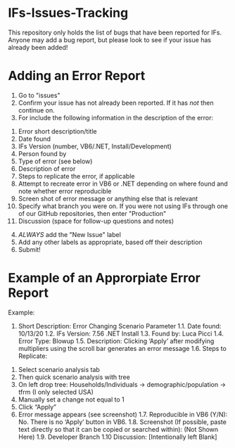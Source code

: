 # IFs-Issues-Tracking
This repository only holds the list of bugs that have been reported for IFs. Anyone may add a bug report, but please look to see if your issue has already been added!

# Adding an Error Report
1. Go to "issues"
2. Confirm your issue has not already been reported. If it has *not* then continue on.
3. For include the following information in the description of the error:
  1)	Error short description/title
  2)	Date found 
  3)	IFs Version (number, VB6/.NET, Install/Development)
  4)	Person found by
  5)	Type of error (see below)
  6)	Description of error
  7)	Steps to replicate the error, if applicable 
  8)	Attempt to recreate error in VB6 or .NET depending on where found and note whether error reproducible
  9)	Screen shot of error message or anything else that is relevant
  10) Specify what branch you were on. If you were not using IFs through one of our GitHub repositories, then enter "Production"
  11)	Discussion (space for follow-up questions and notes)

4. *ALWAYS* add the "New Issue" label
5. Add any other labels as appropriate, based off their description
6. Submit!

# Example of an Approrpiate Error Report

Example:
1.	Short Description: Error Changing Scenario Parameter
1.1.	Date found: 10/13/20
1.2.	IFs Version: 7.56 .NET Install 
1.3.	Found by: Luca Picci 
1.4.	Error Type: Blowup
1.5.	Description: Clicking ‘Apply’ after modifying multipliers using the scroll bar generates an error message 
1.6.	Steps to Replicate: 
  1)	Select scenario analysis tab
  2)	Then quick scenario analysis with tree
  3)	On left drop tree: Households/Individuals -> demographic/population -> tfrm (I only selected USA)
  4)	Manually set a change not equal to 1
  5)	Click “Apply”
  6)	Error message appears (see screenshot)
1.7.	Reproducible in VB6 (Y/N): No. There is no ‘Apply’ button in VB6. 
1.8.	Screenshot (If possible, paste text directly so that it can be copied or searched within): (Not Shown Here)
1.9.  Developer Branch
1.10  Discussion: [Intentionally left Blank]

